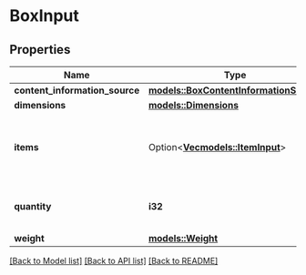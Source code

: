 # BoxInput

## Properties

Name | Type | Description | Notes
------------ | ------------- | ------------- | -------------
**content_information_source** | [**models::BoxContentInformationSource**](BoxContentInformationSource.md) |  | 
**dimensions** | [**models::Dimensions**](Dimensions.md) |  | 
**items** | Option<[**Vec<models::ItemInput>**](ItemInput.md)> | The items and their quantity in the box. This must be empty if the box `contentInformationSource` is `BARCODE_2D` or `MANUAL_PROCESS`. | [optional]
**quantity** | **i32** | The number of containers where all other properties like weight or dimensions are identical. | 
**weight** | [**models::Weight**](Weight.md) |  | 

[[Back to Model list]](../README.md#documentation-for-models) [[Back to API list]](../README.md#documentation-for-api-endpoints) [[Back to README]](../README.md)


